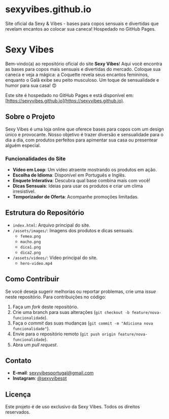 # sexyvibes.github.io
Site oficial da Sexy &amp; Vibes - bases para copos sensuais e divertidas que revelam encantos ao colocar sua caneca! Hospedado no GitHub Pages.
# Sexy Vibes

Bem-vindo(a) ao repositório oficial do site **Sexy Vibes**! Aqui você encontra as bases para copos mais sensuais e divertidas do mercado. Coloque sua caneca e veja a mágica: a Coquette revela seus encantos femininos, enquanto o Galã exibe seu peito musculoso. Um toque de sensualidade e humor para sua casa! 😍

Este site é hospedado no GitHub Pages e está disponível em: [https://sexyvibes.github.io](https://sexyvibes.github.io).

## Sobre o Projeto
Sexy Vibes é uma loja online que oferece bases para copos com um design único e provocante. Nosso objetivo é trazer diversão e sensualidade para o dia a dia, com produtos perfeitos para apimentar sua casa ou presentear alguém especial.

### Funcionalidades do Site
- **Vídeo em Loop**: Um vídeo atraente mostrando os produtos em ação.
- **Escolha de Idioma**: Disponível em Português e Inglês.
- **Enquete Interativa**: Descubra qual base combina mais com você!
- **Dicas Sensuais**: Ideias para usar os produtos e criar um clima irresistível.
- **Temporizador de Oferta**: Acompanhe promoções limitadas.

## Estrutura do Repositório
- `index.html`: Arquivo principal do site.
- `/assets/images/`: Imagens dos produtos e dicas sensuais.
  - `femea.png`
  - `macho.png`
  - `dica1.png`
  - `dica2.png`
- `/assets/videos/`: Vídeo principal do site.
  - `hero-video.mp4`

## Como Contribuir
Se você deseja sugerir melhorias ou reportar problemas, crie uma *issue* neste repositório. Para contribuições no código:
1. Faça um *fork* deste repositório.
2. Crie uma branch para suas alterações (`git checkout -b feature/nova-funcionalidade`).
3. Faça o *commit* das suas mudanças (`git commit -m "Adiciona nova funcionalidade"`).
4. Envie para o repositório remoto (`git push origin feature/nova-funcionalidade`).
5. Abra um *pull request*.

## Contato
- **E-mail**: [sexyvibesportugal@gmail.com](mailto:sexyvibesportugal@gmail.com)
- **Instagram**: [@sexyvibespt](https://www.instagram.com/sexyvibespt/)

## Licença
Este projeto é de uso exclusivo da Sexy Vibes. Todos os direitos reservados.
